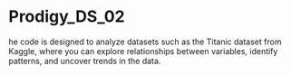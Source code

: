 # Prodigy_DS_02
he code is designed to analyze datasets such as the Titanic dataset from Kaggle, where you can explore relationships between variables, identify patterns, and uncover trends in the data.
